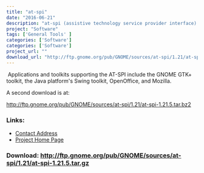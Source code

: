 ```yaml
---
title: "at-spi"
date: "2016-06-21"
description: "at-spi (assistive technology service provider interface) is the primary assistive technology infrastructure for the Solaris and Linux operating environments."
project: "Software"
tags: ['General Tools' ]
categories: ['Software']
categories: ['Software']
project_url: ""
download_url: "http://ftp.gnome.org/pub/GNOME/sources/at-spi/1.21/at-spi-1.21.5.tar.gz"
---
```

 Applications and toolkits supporting the AT-SPI include the GNOME GTK+ toolkit, the Java platform's Swing toolkit, OpenOffice, and Mozilla.

A second download is at:

<a href="">http://ftp.gnome.org/pub/GNOME/sources/at-spi/1.21/at-spi-1.21.5.tar.bz2</a>

### Links:
- <a href="mailto:Li.Yuan@Sun.COM">Contact Address</a>
- <a href="http://developer.gnome.org/projects/gap/">Project Home Page</a>

### Download: http://ftp.gnome.org/pub/GNOME/sources/at-spi/1.21/at-spi-1.21.5.tar.gz 